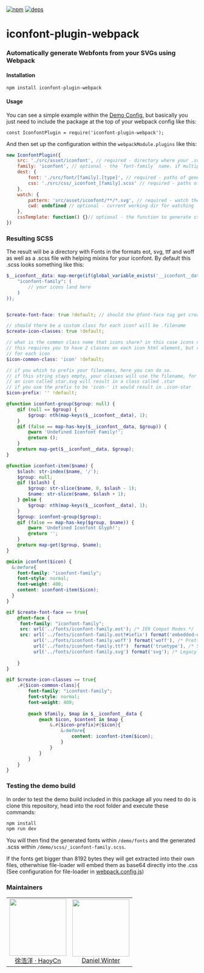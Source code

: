 [![npm][npm]][npm-url]
[![deps][deps]][deps-url]

# iconfont-plugin-webpack

### Automatically generate Webfonts from your SVGs using Webpack

#### Installation

`npm install iconfont-plugin-webpack`


#### Usage

You can see a simple example within the [Demo Config](webpack.config.js), but basically you just need to include the package at the top of your webpack config like this:

`const IconfontPlugin = require('iconfont-plugin-webpack');`

And then set up the configuration within the `webpackModule.plugins` like this:

```js
new IconfontPlugin({
    src: './src/asset/iconfont', // required - directory where your .svg files are located
    family: 'iconfont', // optional - the `font-family` name. if multiple iconfonts are generated, the dir names will be used.
    dest: {
        font: './src/font/[family].[type]', // required - paths of generated font files
        css: './src/css/_iconfont_[family].scss' // required - paths of generated css files
    },
    watch: {
        pattern: 'src/asset/iconfont/**/*.svg', // required - watch these files to reload
        cwd: undefined // optional - current working dir for watching
    },
    cssTemplate: function() {}// optional - the function to generate css contents
})
```

### Resulting SCSS

The result will be a directory with Fonts in the formats eot, svg, ttf and woff as well as a
.scss file with helping mixins for your iconfont. By default this .scss looks something like this:

```scss
$__iconfont__data: map-merge(if(global_variable_exists('__iconfont__data'), $__iconfont__data, ()), (
	"iconfont-family": (
		// your icons land here
	)
));


$create-font-face: true !default; // should the @font-face tag get created?

// should there be a custom class for each icon? will be .filename
$create-icon-classes: true !default; 

// what is the common class name that icons share? in this case icons need to have .icon.filename in their classes
// this requires you to have 2 classes on each icon html element, but reduced redeclaration of the font family
// for each icon
$icon-common-class: 'icon' !default;

// if you whish to prefix your filenames, here you can do so.
// if this string stays empty, your classes will use the filename, for example
// an icon called star.svg will result in a class called .star
// if you use the prefix to be 'icon-' it would result in .icon-star
$icon-prefix: '' !default; 

@function iconfont-group($group: null) {
	@if (null == $group) {
		$group: nth(map-keys($__iconfont__data), 1);
	}
	@if (false == map-has-key($__iconfont__data, $group)) {
		@warn 'Undefined Iconfont Family!';
		@return ();
	}
	@return map-get($__iconfont__data, $group);
}

@function iconfont-item($name) {
	$slash: str-index($name, '/');
	$group: null;
	@if ($slash) {
		$group: str-slice($name, 0, $slash - 1);
		$name: str-slice($name, $slash + 1);
	} @else {
		$group: nth(map-keys($__iconfont__data), 1);
	}
	$group: iconfont-group($group);
	@if (false == map-has-key($group, $name)) {
		@warn 'Undefined Iconfont Glyph!';
		@return '';
	}
	@return map-get($group, $name);
}

@mixin iconfont($icon) {
  &:before{
    font-family: "iconfont-family";
    font-style: normal;
    font-weight: 400;
    content: iconfont-item($icon);
  }
}

@if $create-font-face == true{
	@font-face {
	 font-family: "iconfont-family";
	 src: url('../fonts/iconfont-family.eot'); /* IE9 Compat Modes */
	 src: url('../fonts/iconfont-family.eot?#iefix') format('embedded-opentype'), /* IE6-IE8 */
		  url('../fonts/iconfont-family.woff') format('woff'), /* Pretty Modern Browsers */
		  url('../fonts/iconfont-family.ttf')  format('truetype'), /* Safari, Android, iOS */
		  url('../fonts/iconfont-family.svg') format('svg'); /* Legacy iOS */
	 
	}
}

@if $create-icon-classes == true{
	.#{$icon-common-class}{
		font-family: "iconfont-family";
		font-style: normal;
		font-weight: 400;
		
		@each $family, $map in $__iconfont__data {
			@each $icon, $content in $map {
				&.#{$icon-prefix}#{$icon}{
					&:before{
						content: iconfont-item($icon);
					}
				}
			}
		}
	}
}
```

### Testing the demo build

In order to test the demo build included in this package all you need to do is clone this repository, head into the root folder and execute these commands:

```sh
npm install
npm run dev
```

You will then find the generated fonts within `/demo/fonts` and the generated .scss within `/demo/scss/_iconfont-family.scss`.

If the fonts get bigger than 8192 bytes they will get extracted into their own files,
otherwhise file-loader will embed them as base64 directly into the .css
(See configuration for file-loader in [webpack.config.js](webpack.config.js#L47-L53))

### Maintainers

<table>
  <tbody>
    <tr>
      <td align="center">
        <a href="https://github.com/HaoyCn">
          <img width="150" height="150" src="https://github.com/HaoyCn.png?v=3&s=150">
          </br>
          徐浩洋 · HaoyCn
        </a>
      </td>
      <td align="center">
        <a href="https://github.com/lucidlemon">
          <img width="150" height="150" src="https://github.com/lucidlemon.png?v=3&s=150">
          </br>
          Daniel Winter
        </a>
      </td>
    </tr>
  <tbody>
</table>




[npm]: https://img.shields.io/npm/v/iconfont-plugin-webpack.svg
[npm-url]: https://npmjs.com/package/iconfont-plugin-webpack

[deps]: https://david-dm.org/webpack-contrib/iconfont-plugin-webpack.svg
[deps-url]: https://david-dm.org/webpack-contrib/iconfont-plugin-webpack
